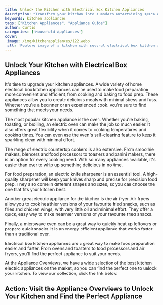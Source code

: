 ```yaml
---
title: Unlock the Kitchen with Electrical Box Kitchen Appliances
description: "Transform your kitchen into a modern entertaining space with the help of Electrical Box kitchen appliances Learn how to unlock the kitchen with sleek designs and functional features"
keywords: kitchen appliances
tags: ["Kitchen Appliances", "Appliance Guide"]
author: Curtis
categories: ["Household Appliances"]
cover: 
 image: /img/kitchenappliances/122.webp
 alt: 'Feature image of a kitchen with several electrical box kitchen appliances'
---
```

## Unlock Your Kitchen with Electrical Box Appliances

It's time to upgrade your kitchen appliances. A wide variety of home electrical box kitchen appliances can be used to make food preparation more convenient and efficient, from cooking and baking to food prep. These appliances allow you to create delicious meals with minimal stress and fuss. Whether you're a beginner or an experienced cook, you're sure to find something that meets your needs.

The most popular kitchen appliance is the oven. Whether you're baking, toasting, or broiling, an electric oven can make the job so much easier. It also offers great flexibility when it comes to cooking temperatures and cooking times. You can even use the oven's self-cleaning feature to keep it sparkling clean with minimal effort.

The range of electric countertop cookers is also extensive. From smoothie makers, blenders and food processors to toasters and panini makers, there is an option for every cooking need. With so many appliances available, it's easier than ever to whip up something delicious in no time.

For food preparation, an electric knife sharpener is an essential tool. A high-quality sharpener will keep your knives sharp and precise for precision food prep. They also come in different shapes and sizes, so you can choose the one that fits your kitchen best.

Another great electric appliance for the kitchen is the air fryer. Air fryers allow you to cook healthier versions of your favourite fried snacks, such as fries and chicken wings, with very little oil and minimal effort. They offer a quick, easy way to make healthier versions of your favourite fried snacks.

Finally, a microwave oven can be a great way to quickly heat up leftovers or prepare quick snacks. It is an energy-efficient appliance that works faster than a traditional oven.

Electrical box kitchen appliances are a great way to make food preparation easier and faster. From ovens and toasters to food processors and air fryers, you'll find the perfect appliance to suit your needs. 

At the Appliance Overviews, we have a wide selection of the best kitchen electric appliances on the market, so you can find the perfect one to unlock your kitchen. To view our collection, click the link below. 

## Action: Visit the Appliance Overviews to Unlock Your Kitchen and Find the Perfect Appliance
